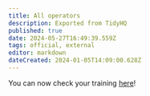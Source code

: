 ```yaml
---
title: All operators
description: Exported from TidyHQ
published: true
date: 2024-05-27T16:49:39.559Z
tags: official, external
editor: markdown
dateCreated: 2024-01-05T14:09:00.628Z
---
```


You can now check your training [here](https://perart.io/check_training)!